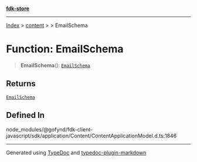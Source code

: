 [**fdk-store**](../../../README.md)
***

[Index](../../../API.md) > [content](../../README.md) > [<internal>](../README.md) > EmailSchema

# Function: EmailSchema

> **EmailSchema**(): [`EmailSchema`](../type-aliases/type-alias.EmailSchema.md)

## Returns

[`EmailSchema`](../type-aliases/type-alias.EmailSchema.md)

## Defined In

node\_modules/@gofynd/fdk-client-javascript/sdk/application/Content/ContentApplicationModel.d.ts:1846

***
Generated using [TypeDoc](https://typedoc.org/) and [typedoc-plugin-markdown](https://www.npmjs.com/package/typedoc-plugin-markdown)
